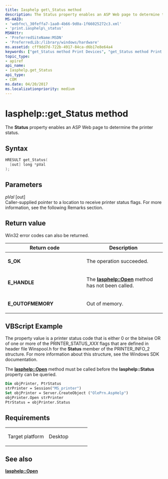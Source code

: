 ```yaml
---
title: Iasphelp get\_Status method
description: The Status property enables an ASP Web page to determine the printer status.
MS-HAID:
- 'webfnc\_30feffa7-1aa0-4b66-9d0a-1f66025272c3.xml'
- 'print.iasphelp\_status'
MSHAttr:
- 'PreferredSiteName:MSDN'
- 'PreferredLib:/library/windows/hardware'
ms.assetid: cff9dd7d-722b-4917-84ca-d6b17e8e64a4
keywords: ["get_Status method Print Devices", "get_Status method Print Devices , Iasphelp interface", "Iasphelp interface Print Devices , get_Status method"]
topic_type:
- apiref
api_name:
- Iasphelp.get_Status
api_type:
- COM
ms.date: 04/20/2017
ms.localizationpriority: medium
---
```


# Iasphelp::get\_Status method

The **Status** property enables an ASP Web page to determine the printer status.

Syntax
------

```cpp
HRESULT get_Status(
  [out] long *pVal
);
```

Parameters
----------

*pVal* \[out\]  
Caller-supplied pointer to a location to receive printer status flags. For more information, see the following Remarks section.

Return value
------------

Win32 error codes can also be returned.

<table>
<colgroup>
<col width="50%" />
<col width="50%" />
</colgroup>
<thead>
<tr class="header">
<th>Return code</th>
<th>Description</th>
</tr>
</thead>
<tbody>
<tr class="odd">
<td><strong>S_OK</strong></td>
<td><p>The operation succeeded.</p></td>
</tr>
<tr class="even">
<td><strong>E_HANDLE</strong></td>
<td><p>The <a href="iasphelp-open.md" data-raw-source="[&lt;strong&gt;Iasphelp::Open&lt;/strong&gt;](iasphelp-open.md)"><strong>Iasphelp::Open</strong></a> method has not been called.</p></td>
</tr>
<tr class="odd">
<td><strong>E_OUTOFMEMORY</strong></td>
<td><p>Out of memory.</p></td>
</tr>
</tbody>
</table>

## VBScript Example

The property value is a printer status code that is either 0 or the bitwise OR of one or more of the PRINTER\_STATUS\_*XXX* flags that are defined in header file Winspool.h for the **Status** member of the PRINTER\_INFO\_2 structure. For more information about this structure, see the Windows SDK documentation.

The [**Iasphelp::Open**](iasphelp-open.md) method must be called before the **Iasphelp::Status** property can be queried.

```vb
Dim objPrinter, PtrStatus
strPrinter = Session("MS_printer")
Set objPrinter = Server.CreateObject ("OlePrn.AspHelp")
objPrinter.Open strPrinter
PtrStatus = objPrinter.Status
```

Requirements
------------

<table>
<colgroup>
<col width="50%" />
<col width="50%" />
</colgroup>
<tbody>
<tr class="odd">
<td><p>Target platform</p></td>
<td>Desktop</td>
</tr>
</tbody>
</table>

## See also

[**Iasphelp::Open**](iasphelp-open.md)
